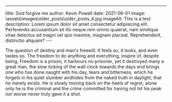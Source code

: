 ---
title: God forgive me
author: Kevin Powell
date: 2021-06-01
image: \assets\images\older_posts\older_posts_4.jpg
imageAlt: This is a test
description: Lorem ipsum dolor sit amet consectetur adipisicing elit. Perferendis accusantium sit illo neque rem omnis quaerat, nam similique vitae delectus ad magni vel quo maxime, magnam placeat. Reprehenderit, distinctio aliquam?
--- 

The question of destiny and man's freewill.
It feels so, it looks, and even tastes so. The freedom to do anything and everything, inspire of, despite being.
Freedom is a prison, it harbours no prisoner, yet it destroyed many a great man, the slow ticking of the wall clock towards the days end brings one who has done naught with his day, tears and bitterness, which he forgets in his quiet slumber andhides from the naked truth in daylight, that he merely exists. He is slowly moving back on the heels of regret, alone only he is the criminal and the crime committed for having not hit his peak nor worse never truly gave it a shot.